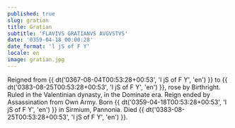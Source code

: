 ```yaml
---
published: true
slug: gratian
title: Gratian
subtitle: 'FLAVIVS GRATIANVS AVGVSTVS'
date: '0359-04-18 00:00:28'
date_format: 'l jS of F Y'
locale: en
image: gratian.jpg
---
```


Reigned from {{ dt('0367-08-04T00:53:28+00:53', 'l jS of F Y', 'en') }} to {{ dt('0383-08-25T00:53:28+00:53', 'l jS of F Y', 'en') }}, rose by Birthright. Ruled in the Valentinian dynasty, in the Dominate era. Reign ended by Assassination from Own Army. Born {{ dt('0359-04-18T00:53:28+00:53', 'l jS of F Y', 'en') }} in Sirmium, Pannonia. Died {{ dt('0383-08-25T00:53:28+00:53', 'l jS of F Y', 'en') }}.
